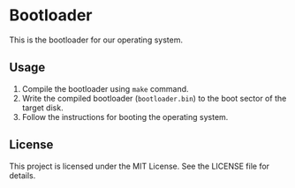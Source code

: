 # Bootloader

This is the bootloader for our operating system.

## Usage

1. Compile the bootloader using `make` command.
2. Write the compiled bootloader (`bootloader.bin`) to the boot sector of the target disk.
3. Follow the instructions for booting the operating system.

## License

This project is licensed under the MIT License. See the LICENSE file for details.
